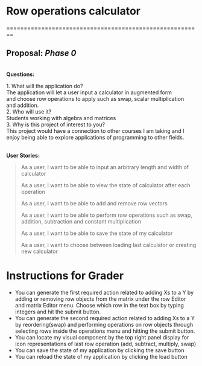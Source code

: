 # Row operations calculator

========================================================
## Proposal: *Phase 0*

\
**Questions:**
<p>1. What will the application do?<br>
The application will let a user input a calculator in augmented form <br>
and choose row operations to apply such as swap, scalar multiplication <br>
and addition.
<br>
2. Who will use it?<br>
Students working with algebra and matrices
<br>
3. Why is this project of interest to you?<br>
This project would have a connection to other courses I am taking and I <br>
enjoy being able to explore applications of programming to other fields.
</p>

\
**User Stories:**
> As a user, I want to be able to input an arbitrary length and width of calculator
> 
> As a user, I want to be able to view the state of calculator after each operation
> 
> As a user, I want to be able to add and remove row vectors
> 
> As a user, I want to be able to perform row operations such as swap, addition, subtraction and constant multiplication
> 
> As a user, I want to be able to save the state of my calculator
> 
> As a user, I want to choose between loading last calculator or creating new calculator

# Instructions for Grader

- You can generate the first required action related to adding Xs to a Y by adding or removing row objects from the matrix under the row Editor and matrix Editor menu. Choose which row in the text box by typing integers and hit the submit button.
- You can generate the second required action related to adding Xs to a Y by reordering(swap) and performing operations on row objects through selecting rows inside the operations menu and hitting the submit button.
- You can locate my visual component by the top right panel display for icon representations of last row operation (add, subtract, multiply, swap)
- You can save the state of my application by clicking the save button
- You can reload the state of my application by clicking the load button